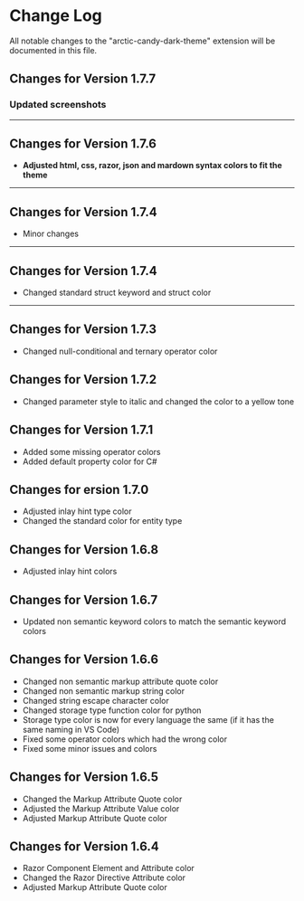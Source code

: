 # Change Log

All notable changes to the "arctic-candy-dark-theme" extension will be documented in this file.

## Changes for Version 1.7.7

### Updated screenshots

---

## Changes for Version 1.7.6

- **Adjusted html, css, razor, json and mardown syntax colors to fit the theme**

---

## Changes for Version 1.7.4

- Minor changes

---

## Changes for Version 1.7.4

- Changed standard struct keyword and struct color

---

## Changes for Version 1.7.3

- Changed null-conditional and ternary operator color

## Changes for Version 1.7.2

- Changed parameter style to italic and changed the color to a yellow tone

## Changes for Version 1.7.1

- Added some missing operator colors
- Added default property color for C#

## Changes for ersion 1.7.0

- Adjusted inlay hint type color
- Changed the standard color for entity type

## Changes for Version 1.6.8

- Adjusted inlay hint colors

## Changes for Version 1.6.7

- Updated non semantic keyword colors to match the semantic keyword colors

## Changes for Version 1.6.6

- Changed non semantic markup attribute quote color
- Changed non semantic markup string color
- Changed string escape character color
- Changed storage type function color for python
- Storage type color is now for every language the same (if it has the same naming in VS Code)
- Fixed some operator colors which had the wrong color
- Fixed some minor issues and colors

## Changes for Version 1.6.5

- Changed the Markup Attribute Quote color
- Adjusted the Markup Attribute Value color
- Adjusted Markup Attribute Quote color

## Changes for Version 1.6.4

- Razor Component Element and Attribute color
- Changed the Razor Directive Attribute color
- Adjusted Markup Attribute Quote color
